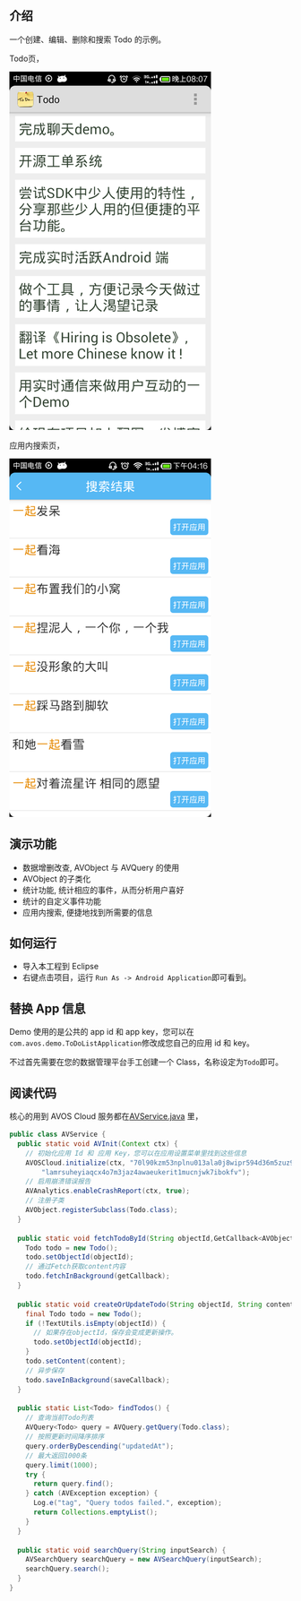## 介绍

一个创建、编辑、删除和搜索 Todo 的示例。

Todo页，

![img](https://raw.githubusercontent.com/lzwjava/plan/master/android-todo-360.png)

应用内搜索页，

![img](https://raw.githubusercontent.com/lzwjava/plan/master/todo360.png)


## 演示功能

* 数据增删改查, AVObject 与 AVQuery 的使用
* AVObject 的子类化 
* 统计功能, 统计相应的事件，从而分析用户喜好
* 统计的自定义事件功能
* 应用内搜索, 便捷地找到所需要的信息

## 如何运行

* 导入本工程到 Eclipse
* 右键点击项目，运行 `Run As -> Android Application`即可看到。

## 替换 App 信息

Demo 使用的是公共的 app id 和 app key，您可以在`com.avos.demo.ToDoListApplication`修改成您自己的应用 id 和 key。

不过首先需要在您的数据管理平台手工创建一个 Class，名称设定为`Todo`即可。

## 阅读代码 

核心的用到 AVOS Cloud 服务都在[AVService.java](https://github.com/avoscloud/Android-SDK-demos/blob/master/AVOSCloud-Todo/src/com/avos/demo/AVService.java) 里，

```java
public class AVService {
  public static void AVInit(Context ctx) {
    // 初始化应用 Id 和 应用 Key，您可以在应用设置菜单里找到这些信息
    AVOSCloud.initialize(ctx, "70l90kzm53nplnu013ala0j8wipr594d36m5zuz94ukvmh5s",
        "lamrsuheyiaqcx4o7m3jaz4awaeukerit1mucnjwk7ibokfv");
    // 启用崩溃错误报告
    AVAnalytics.enableCrashReport(ctx, true);
    // 注册子类
    AVObject.registerSubclass(Todo.class);
  }

  public static void fetchTodoById(String objectId,GetCallback<AVObject> getCallback) {
    Todo todo = new Todo();
    todo.setObjectId(objectId);
    // 通过Fetch获取content内容
    todo.fetchInBackground(getCallback);
  }

  public static void createOrUpdateTodo(String objectId, String content, SaveCallback saveCallback) {
    final Todo todo = new Todo();
    if (!TextUtils.isEmpty(objectId)) {
      // 如果存在objectId，保存会变成更新操作。
      todo.setObjectId(objectId);
    }
    todo.setContent(content);
    // 异步保存
    todo.saveInBackground(saveCallback);
  }

  public static List<Todo> findTodos() {
    // 查询当前Todo列表
    AVQuery<Todo> query = AVQuery.getQuery(Todo.class);
    // 按照更新时间降序排序
    query.orderByDescending("updatedAt");
    // 最大返回1000条
    query.limit(1000);
    try {
      return query.find();
    } catch (AVException exception) {
      Log.e("tag", "Query todos failed.", exception);
      return Collections.emptyList();
    }
  }

  public static void searchQuery(String inputSearch) {
    AVSearchQuery searchQuery = new AVSearchQuery(inputSearch);
    searchQuery.search();
  }
}
```
